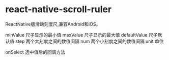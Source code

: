 # react-native-scroll-ruler
ReactNative版滑动刻度尺,兼容Android和iOS。



minValue 尺子显示的最小值
maxValue 尺子显示的最大值
defaultValue 尺子默认值
step 两个大刻度之间的数值间隔
num 两个小刻度之间的数值间隔
unit 单位

onSelect 选中值后的回调方法
